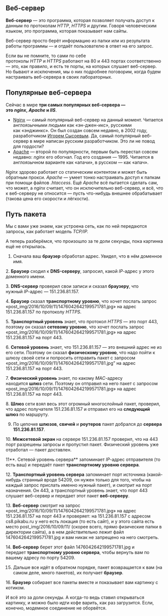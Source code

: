 
## **Веб-сервер**

**Веб-сервер** — это программа, которая позволяет получать доступ к данным по протоколам _HTTP_, _HTTPS_ и другим. Говоря человеческим языком, это программа, которая показывает нам сайты.

Веб-сервер просто берёт информацию из папки или из результата работы программы — и отдаёт пользователю в ответ на его запрос.

Если вы не помните, то сами по себе протоколы _HTTP_ и _HTTPS_ работают на 80 и 443 портах соответственно — это, как правило, и есть те порты, на которых слушает веб-сервер. Но бывают и исключения, мы о них подробнее поговорим, когда будем настраивать веб-сервера в своих лабораторных.

## **Популярные веб-сервера**

Сейчас в мире **три самых популярных веб-сервера — это _nginx_, _Apache_ и _IIS_**.

- [Nginx](https://nginx.org/ru/) — самый популярный веб-сервер на данный момент. Читается англоязычными людьми как «эн-джен-икс», русскими как «энджинкс». Он был создан совсем недавно, в 2002 году, разработчиком [Игорем Сысоевым](https://ru.wikipedia.org/wiki/%D0%A1%D1%8B%D1%81%D0%BE%D0%B5%D0%B2,_%D0%98%D0%B3%D0%BE%D1%80%D1%8C_%D0%92%D0%BB%D0%B0%D0%B4%D0%B8%D0%BC%D0%B8%D1%80%D0%BE%D0%B2%D0%B8%D1%87_(%D0%BF%D1%80%D0%BE%D0%B3%D1%80%D0%B0%D0%BC%D0%BC%D0%B8%D1%81%D1%82)). Да, самый популярный веб-сервер в мире написан русским разработчиком. Это ли не повод для гордости?
- [Apache](https://httpd.apache.org/) — второй по популярности, первым быть перестал совсем недавно: _nginx_ его обогнал. Год его создания — 1995. Читается в англоязычном варианте как «апачи», в русском — как «апач».

_Nginx_ здорово работает со статическим контентом и может быть обратным прокси. _Apache_ — умеет тонко настраивать доступ к папкам при помощи файлов ._htaccess_. Ещё _Apache_ всё пытается сделать сам, что может, а _nginx_ считает, что он исключительно веб-сервер, и всё, что к веб-серверу не относится — пусть что-нибудь внешнее обрабатывает (такова цена его скорости и лёгкости).

## **Путь пакета**

Мы с вами уже знаем, как устроена сеть, как по ней передаются запросы, как работает модель _TCP/IP._

А теперь разберёмся, что произошло за те доли секунды, пока картинка ещё не открылась.

1. Сначала ваш **браузер** обработал адрес. Увидел, что в нём доменное имя.

2. **Браузер** сходил к **DNS-серверу**, запросил, какой _IP_-адрес у этого доменного имени.

3. **DNS-сервер** проверил свои записи и сказал **браузеру**, что нужный _IP_-адрес — 151.236.81.157.

4. **Браузер** сказал **транспортному уровню**, что хочет послать запрос «post_img/2016/10/09/11/1476042642199571781.jpg» на адрес 151.236.81.157 по протоколу _HTTPS_.

5. **Транспортный уровень** знает, что протокол _HTTPS_ — это порт 443, поэтому он сказал **сетевому уровню**, что хочет послать запрос «post_img/2016/10/09/11/1476042642199571781.jpg» на адрес 151.236.81.157 на порт 443.

6. **Сетевой уровень** знает, что 151.236.81.157 — это внешний адрес не из его сети. Поэтому он сказал **физическому уровню**, что надо пойти к шлюзу своей сети и попросить отправить пакет с запросом «post_img/2016/10/09/11/1476042642199571781.jpg” на адрес 151.236.81.157 на порт 443.

7. **Физический уровень** знает, по какому _MAC_-адресу находится **шлюз** сети. Поэтому он отправил на него пакет с запросом «post_img/2016/10/09/11/1476042642199571781.jpg» на адрес 151.236.81.157 на порт 443.

8. **Шлюз** сети взял весь этот огромный многослойный пакет, проверил, что адрес получателя 151.236.81.157 и отправил его на **следующий шлюз** по маршруту.

9. По цепочке **шлюзов**, **свичей** и **роутеров** пакет добрался до **сервера 151.236.81.157**.

10. **Межсетевой экран** на сервере 151.236.81.157 проверил, что на 443 порт разрешены запросы и пропустил пакет. Физический уровень уже отработал — пакет доставлен.

11**. Сетевой уровень сервера** запоминает _IP_-адрес отправителя (то есть ваш) и передаёт пакет **транспортному уровню сервера**.

12. **Транспортный уровень сервера** запоминает порт источника (какой-нибудь странный вроде 54209, он нужен только для того, чтобы на каждый запрос прислать именно нужный пакет), и смотрит на порт назначения. Он 443, а транспортный уровень знает, что порт 443 слушает веб-сервер и передает этот пакет **веб-серверу**.

13. **Веб-сервер** смотрит на запрос «post_img/2016/10/09/11/1476042642199571781.jpg» на адрес 151.236.81.157 на порт 443 и проверяет: на 151.236.81.157 с адресом cs8.pikabu.ru у него есть локация (то есть сайт), и у этого сайта есть место post_img/2016/10/09/11/ (скорее всего, прямо физические папки в директории сайта), а в нем действительно лежит файл 1476042642199571781.jpg и вам никак не запрещено на него смотреть.

14. **Веб-сервер** берет этот файл 1476042642199571781.jpg и передает **транспортному уровню сервера**, чтобы вернуть вам по вашему адресу по порту 54209.

15. Дальше все идёт в обратном порядке, пакет возвращается к вам (на самом деле, много пакетов), их получает **браузер**.

16. **Браузер** собирает все пакеты вместе и показывает вам картинку с котиком.

И всё это за доли секунды. А когда-то ведь ставил открываться картинку, и можно было идти кофе варить, как раз загрузится. Если, конечно, модемное соединение не оборвётся.